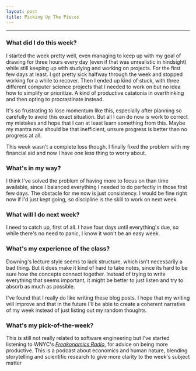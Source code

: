 ```yaml
---
layout: post
title: Picking Up The Pieces
---
```


***

### What did I do this week? ###

I started the week pretty well, even managing to keep up with my goal of drawing for three hours every day (even if that was unrealistic in hindsight) while still keeping up with studying and working on projects. For the first few days at least. I got pretty sick halfway through the week and stopped working for a while to recover.  Then I ended up kind of stuck, with three different computer science projects that I needed to work on but no idea how to simplify or prioritize. A kind of productive catatonia in overthinking and then opting to procrastinate instead. 

It's so frustrating to lose momentum like this, especially after planning so carefully to avoid this exact situation. But all I can do now is work to correct my mistakes and hope that I can at least learn something from this. Maybe my mantra now should be that inefficient, unsure progress is better than no progress at all. 

This week wasn't a complete loss though. I finally fixed the problem with my financial aid and now I have one less thing to worry about. 

### What's in my way? ###

I think I've solved the problem of having more to focus on than time available, since I balanced everything I needed to do perfectly in those first few days. The obstacle for me now is just consistency. I would be fine right now if I'd just kept going, so discipline is the skill to work on next week.   

### What will I do next week? ###

I need to catch up, first of all. I have four days until everything's due, so while there's no need to panic, I know it won't be an easy week. 


### What's my experience of the class? ###

Downing's lecture style seems to lack structure, which isn't necessarily a bad thing. But it does make it kind of hard to take notes, since its hard to be sure how the concepts connect together. Instead of trying to write everything that seems important, it might be better to just listen and try to absorb as much as possible.

I've found that I really do like writing these blog posts. I hope that my writing will improve and that in the future I'll be able to create a coherent narrative of my week instead of just listing out my random thoughts. 


### What's my pick-of-the-week? ###

This is still not really related to software engineering but I've started listening to WNYC's [*Freakonomics Radio*](http://freakonomics.com/archive/), for advice on being more productive. This is a podcast about economics and human nature, blending storytelling and scientific research to give more clarity to the week's subject matter



